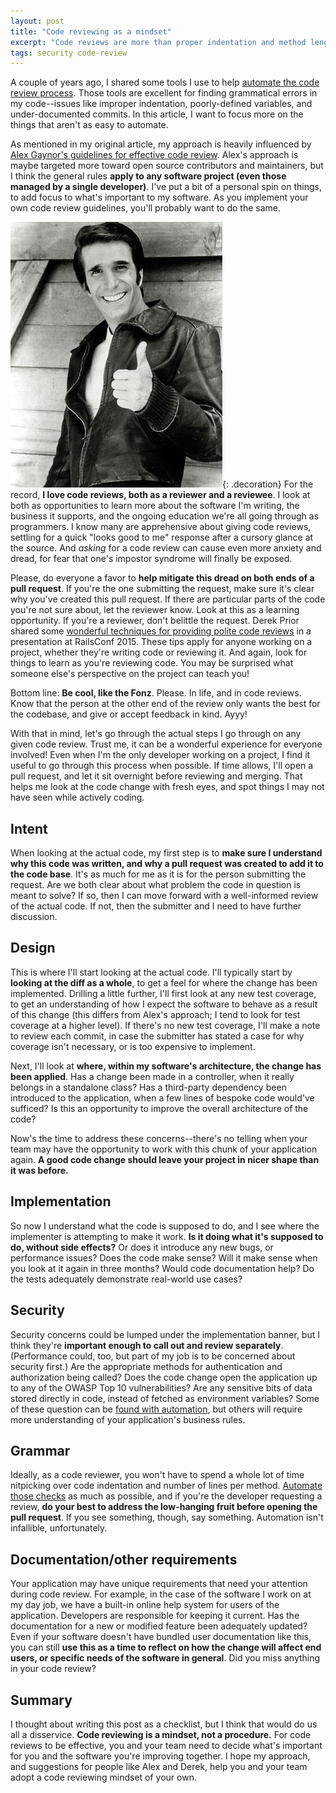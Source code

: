 ```yaml
---
layout: post
title: "Code reviewing as a mindset"
excerpt: "Code reviews are more than proper indentation and method length. They're about understanding your software, and developing a better team of developers. Here's my approach to the code review practice."
tags: security code-review
---
```


A couple of years ago, I shared some tools I use to help [automate the code review process](https://everydayrails.com/2015/02/17/pronto-ruby-code-review.html). Those tools are excellent for finding grammatical errors in my code--issues like improper indentation, poorly-defined variables, and under-documented commits. In this article, I want to focus more on the things that aren't as easy to automate.

As mentioned in my original article, my approach is heavily influenced by [Alex Gaynor's guidelines for effective code review](https://alexgaynor.net/2013/sep/26/effective-code-review/). Alex's approach is maybe targeted more toward open source contributors and maintainers, but I think the general rules **apply to any software project (even those managed by a single developer)**. I've put a bit of a personal spin on things, to add focus to what's important to my software. As you implement your own code review guidelines, you'll probably want to do the same.

![The Fonz](/images/posts/thumbs-up.jpg){: .decoration}
For the record, **I love code reviews, both as a reviewer and a reviewee**. I look at both as opportunities to learn more about the software I'm writing, the business it supports, and the ongoing education we're all going through as programmers. I know many are apprehensive about giving code reviews, settling for a quick "looks good to me" response after a cursory glance at the source. And *asking* for a code review can cause even more anxiety and dread, for fear that one's impostor syndrome will finally be exposed.

Please, do everyone a favor to **help mitigate this dread on both ends of a pull request**. If you're the one submitting the request, make sure it's clear why you've created this pull request. If there are particular parts of the code you're not sure about, let the reviewer know. Look at this as a learning opportunity. If you're a reviewer, don't belittle the request. Derek Prior shared some [wonderful techniques for providing polite code reviews](https://www.youtube.com/watch?v=PJjmw9TRB7s) in a presentation at RailsConf 2015. These tips apply for anyone working on a project, whether they're writing code or reviewing it. And again, look for things to learn as you're reviewing code. You may be surprised what someone else's perspective on the project can teach you!

Bottom line: **Be cool, like the Fonz**. Please. In life, and in code reviews. Know that the person at the other end of the review only wants the best for the codebase, and give or accept feedback in kind. Ayyy!

With that in mind, let's go through the actual steps I go through on any given code review. Trust me, it can be a wonderful experience for everyone involved! Even when I'm the only developer working on a project, I find it useful to go through this process when possible. If time allows, I'll open a pull request, and let it sit overnight before reviewing and merging. That helps me look at the code change with fresh eyes, and spot things I may not have seen while actively coding.

## Intent

When looking at the actual code, my first step is to **make sure I understand why this code was written, and why a pull request was created to add it to the code base**. It's as much for me as it is for the person submitting the request. Are we both clear about what problem the code in question is meant to solve? If so, then I can move forward with a well-informed review of the actual code. If not, then the submitter and I need to have further discussion.

## Design

This is where I'll start looking at the actual code. I'll typically start by **looking at the diff as a whole**, to get a feel for where the change has been implemented. Drilling a little further, I'll first look at any new test coverage, to get an understanding of how I expect the software to behave as a result of this change (this differs from Alex's approach; I tend to look for test coverage at a higher level). If there's no new test coverage, I'll make a note to review each commit, in case the submitter has stated a case for why coverage isn't necessary, or is too expensive to implement.

Next, I'll look at **where, within my software's architecture, the change has been applied**. Has a change been made in a controller, when it really belongs in a standalone class? Has a third-party dependency been introduced to the application, when a few lines of bespoke code would've sufficed? Is this an opportunity to improve the overall architecture of the code?

Now's the time to address these concerns--there's no telling when your team may have the opportunity to work with this chunk of your application again. **A good code change should leave your project in nicer shape than it was before.**

## Implementation

So now I understand what the code is supposed to do, and I see where the implementer is attempting to make it work. **Is it doing what it's supposed to do, without side effects?** Or does it introduce any new bugs, or performance issues? Does the code make sense? Will it make sense when you look at it again in three months? Would code documentation help? Do the tests adequately demonstrate real-world use cases?

## Security

Security concerns could be lumped under the implementation banner, but I think they're **important enough to call out and review separately**. (Performance could, too, but part of my job is to be concerned about security first.) Are the appropriate methods for authentication and authorization being called? Does the code change open the application up to any of the OWASP Top 10 vulnerabilities? Are any sensitive bits of data stored directly in code, instead of fetched as environment variables? Some of these question can be [found with automation](https://everydayrails.com/2016/12/12/rails-security-essentials.html), but others will require more understanding of your application's business rules.

## Grammar

Ideally, as a code reviewer, you won't have to spend a whole lot of time nitpicking over code indentation and number of lines per method. [Automate those checks](https://everydayrails.com/2015/02/17/pronto-ruby-code-review.html) as much as possible, and if you're the developer requesting a review, **do your best to address the low-hanging fruit before opening the pull request**. If you see something, though, say something. Automation isn't infallible, unfortunately.

## Documentation/other requirements

Your application may have unique requirements that need your attention during code review. For example, in the case of the software I work on at my day job, we have a built-in online help system for users of the application. Developers are responsible for keeping it current. Has the documentation for a new or modified feature been adequately updated? Even if your software doesn't have bundled user documentation like this, you can still **use this as a time to reflect on how the change will affect end users, or specific needs of the software in general**. Did you miss anything in your code review?

## Summary

I thought about writing this post as a checklist, but I think that would do us all a disservice. **Code reviewing is a mindset, not a procedure.** For code reviews to be effective, you and your team need to decide what's important for you and the software you're improving together. I hope my approach, and suggestions for people like Alex and Derek, help you and your team adopt a code reviewing mindset of your own.
